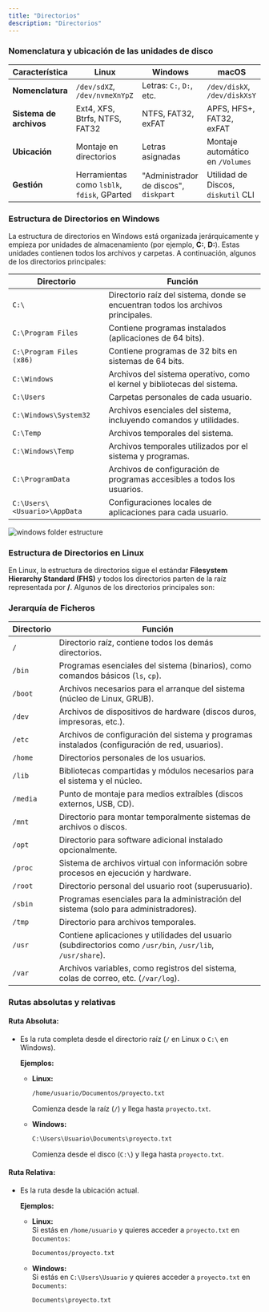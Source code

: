 ```yaml
---
title: "Directorios"
description: "Directorios"
---
```


### **Nomenclatura y ubicación de las unidades de disco**

| **Característica**    | **Linux**                                   | **Windows**            | **macOS**                   |
|------------------------|---------------------------------------------|------------------------|-----------------------------|
| **Nomenclatura**       | `/dev/sdXZ`, `/dev/nvmeXnYpZ`   | Letras: `C:`, `D:`, etc. | `/dev/diskX`, `/dev/diskXsY` |
| **Sistema de archivos**| Ext4, XFS, Btrfs, NTFS, FAT32               | NTFS, FAT32, exFAT     | APFS, HFS+, FAT32, exFAT    |
| **Ubicación**          | Montaje en directorios                     | Letras asignadas       | Montaje automático en `/Volumes` |
| **Gestión**            | Herramientas como `lsblk`, `fdisk`, GParted | "Administrador de discos", `diskpart` | Utilidad de Discos, `diskutil` CLI |

### **Estructura de Directorios en Windows**

La estructura de directorios en Windows está organizada jerárquicamente y empieza por unidades de almacenamiento (por ejemplo, **C:**, **D:**). Estas unidades contienen todos los archivos y carpetas. A continuación, algunos de los directorios principales:

| **Directorio**   | **Función**                                                        |
|------------------|--------------------------------------------------------------------|
| `C:\`            | Directorio raíz del sistema, donde se encuentran todos los archivos principales. |
| `C:\Program Files` | Contiene programas instalados (aplicaciones de 64 bits).         |
| `C:\Program Files (x86)` | Contiene programas de 32 bits en sistemas de 64 bits.      |
| `C:\Windows`     | Archivos del sistema operativo, como el kernel y bibliotecas del sistema. |
| `C:\Users`       | Carpetas personales de cada usuario.                              |
| `C:\Windows\System32` | Archivos esenciales del sistema, incluyendo comandos y utilidades. |
| `C:\Temp`        | Archivos temporales del sistema.                                  |
| `C:\Windows\Temp` | Archivos temporales utilizados por el sistema y programas.        |
| `C:\ProgramData` | Archivos de configuración de programas accesibles a todos los usuarios. |
| `C:\Users\<Usuario>\AppData` | Configuraciones locales de aplicaciones para cada usuario. |

![windows folder estructure](https://www.aulaclic.es/googledrive/graficos/guardar_desplegado.gif)

### **Estructura de Directorios en Linux**

En Linux, la estructura de directorios sigue el estándar **Filesystem Hierarchy Standard (FHS)** y todos los directorios parten de la raíz representada por **/**. Algunos de los directorios principales son:

### Jerarquía de Ficheros

| **Directorio** | **Función** |
|----------------|-------------|
| `/`            | Directorio raíz, contiene todos los demás directorios. |
| `/bin`         | Programas esenciales del sistema (binarios), como comandos básicos (`ls`, `cp`). |
| `/boot`        | Archivos necesarios para el arranque del sistema (núcleo de Linux, GRUB). |
| `/dev`         | Archivos de dispositivos de hardware (discos duros, impresoras, etc.). |
| `/etc`         | Archivos de configuración del sistema y programas instalados (configuración de red, usuarios). |
| `/home`        | Directorios personales de los usuarios. |
| `/lib`         | Bibliotecas compartidas y módulos necesarios para el sistema y el núcleo. |
| `/media`       | Punto de montaje para medios extraíbles (discos externos, USB, CD). |
| `/mnt`         | Directorio para montar temporalmente sistemas de archivos o discos. |
| `/opt`         | Directorio para software adicional instalado opcionalmente. |
| `/proc`        | Sistema de archivos virtual con información sobre procesos en ejecución y hardware. |
| `/root`        | Directorio personal del usuario root (superusuario). |
| `/sbin`        | Programas esenciales para la administración del sistema (solo para administradores). |
| `/tmp`         | Directorio para archivos temporales. |
| `/usr`         | Contiene aplicaciones y utilidades del usuario (subdirectorios como `/usr/bin`, `/usr/lib`, `/usr/share`). |
| `/var`         | Archivos variables, como registros del sistema, colas de correo, etc. (`/var/log`). |


### Rutas absolutas y relativas

#### **Ruta Absoluta:**
- Es la ruta completa desde el directorio raíz (`/` en Linux o `C:\` en Windows).

  **Ejemplos:**
  - **Linux:**  
    ```bash frame="none"
    /home/usuario/Documentos/proyecto.txt
    ```
    Comienza desde la raíz (`/`) y llega hasta `proyecto.txt`.

  - **Windows:**  
    ```cmd frame="none"
    C:\Users\Usuario\Documents\proyecto.txt
    ```
    Comienza desde el disco (`C:\`) y llega hasta `proyecto.txt`.

#### **Ruta Relativa:**
- Es la ruta desde la ubicación actual.

  **Ejemplos:**
  - **Linux:**  
    Si estás en `/home/usuario` y quieres acceder a `proyecto.txt` en `Documentos`:
    ```bash frame="none"
    Documentos/proyecto.txt
    ```

  - **Windows:**  
    Si estás en `C:\Users\Usuario` y quieres acceder a `proyecto.txt` en `Documents`:
    ```cmd frame="none"
    Documents\proyecto.txt
    ```